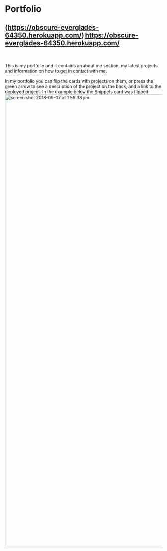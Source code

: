 # Portfolio
## (https://obscure-everglades-64350.herokuapp.com/)  https://obscure-everglades-64350.herokuapp.com/
<br>
<br>
This is my portfolio and it contains an about me section, my latest projects and information on how to get in contact with me. 
<br>
<br>
In my portfolio you can flip the cards with projects on them, or press the green arrow to see a description of the project on the back, and a link to the deployed project. In the example below the Snippets card was flipped.
<br>
<img width="1454" alt="screen shot 2018-09-07 at 1 56 38 pm" src="https://user-images.githubusercontent.com/22462010/45235145-f421bd80-b2a5-11e8-81e7-b1f076b0469b.png">
